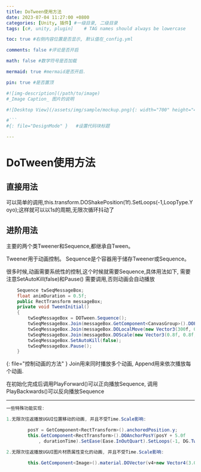 ```yaml
---
title: DoTween使用方法
date: 2023-07-04 11:27:00 +0800
categories: [Unity, 插件] #一级目录, 二级目录
tags: [c#, unity, plugin]    # TAG names should always be lowercase

toc: true #右侧内容位置是否显示, 默认值在_config.yml

comments: false #评论是否开启

math: false #数学符号是否加载

mermaid: true #mermaid是否开启.

pin: true #是否置顶

#![img-description](/path/to/image)
#_Image Caption_ 图片的说明

#![Desktop View](/assets/img/sample/mockup.png){: width="700" height="400" } 设置图片宽高

#```
#{: file="DesignMode" }   #设置代码块标题

---
```


# DoTween使用方法
## 直接用法
<div style = "word-break :break-all">
可以简单的调用,this.transform.DOShakePosition(1f).SetLoops(-1,LoopType.Yoyo);这样就可以以1s的周期,无限次循环抖动了
</div>



## 进阶用法
主要的两个类Tweener和Sequence,都继承自Tween。

Tweener用于动画控制。
Sequence是个容器用于储存Tweener或Sequence。

很多时候,动画需要系统性的控制,这个时候就需要Sequence,具体用法如下, 需要注意SetAutoKill(false)和Pause() 需要调用,否则动画会自动播放

``` c#
	Sequence twSeqMessageBox;
    float animDuration = 0.5f;
	public RectTransform messageBox;
    private void TweenInitial()
	{
		twSeqMessageBox = DOTween.Sequence();
		twSeqMessageBox.Join(messageBox.GetComponent<CanvasGroup>().DOFade(0.05f, animDuration));
		twSeqMessageBox.Join(messageBox.DOLocalMove(new Vector3(300f, 0f, 0f), animDuration));
		twSeqMessageBox.Join(messageBox.DOScale(new Vector3(0.8f, 0.8f, 1f), animDuration));
		twSeqMessageBox.SetAutoKill(false);
		twSeqMessageBox.Pause();
	}
```
{: file="控制动画的方法" }
Join用来同时播放多个动画, Append用来依次播放每个动画.

在初始化完成后调用PlayForward()可以正向播放Sequence, 调用PlayBackwards()可以反向播放Sequence

___

``` c#
一些特殊功能实现:

1.无限次往返播放UGUI位置移动的动画, 并且不受Time.Scale影响:

        posY = GetComponent<RectTransform>().anchoredPosition.y;
        this.GetComponent<RectTransform>().DOAnchorPosY(posY + 5.0f
            , durationTime).SetEase(Ease.InOutQuart).SetLoops(-1, DG.Tweening.LoopType.Yoyo).SetUpdate(true);

2.无限次往返播放UGUI图片材质属性变化的动画, 并且不受Time.Scale影响:

        this.GetComponent<Image>().material.DOVector(v4+new Vector4(3.0f, 0, 0 ,0), "_OutlineStartPoint", durationTime).SetEase(Ease.InOutQuart).SetLoops(-1, DG.Tweening.LoopType.Yoyo).SetUpdate(true);

```

<style>
hr: {  
  border-top-style: solid !important;
  border-top-width: 5px !important;
  border-image: linear-gradient(to right, #F00, #0F0 20%, #00F 80%, #000) 1 !important;
}
</style>
